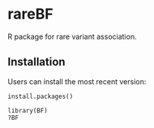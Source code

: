 # rareBF


R package for rare variant association.


## Installation

Users can install the most recent version:


```
install.packages()
```
```
library(BF)
?BF
```





